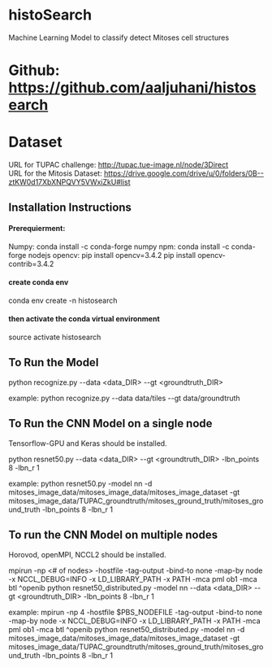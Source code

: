 # histoSearch
Machine Learning Model to classify detect Mitoses cell structures

# Github: https://github.com/aaljuhani/histosearch

# Dataset
URL for TUPAC challenge: http://tupac.tue-image.nl/node/3Direct  
URL for the Mitosis Dataset: https://drive.google.com/drive/u/0/folders/0B--ztKW0d17XbXNPQVY5VWxiZkU#list

## Installation Instructions

#### Prerequierment:
Numpy: conda install -c conda-forge numpy 
npm: conda install -c conda-forge nodejs 
opencv: pip install opencv=3.4.2
pip install opencv-contrib=3.4.2

#### create conda env
conda env create -n histosearch 


#### then activate the conda virtual environment
source activate histosearch


## To Run the Model
python recognize.py --data <data_DIR> --gt <groundtruth_DIR>

example:
python recognize.py --data data/tiles --gt data/groundtruth

## To Run the CNN Model on a single node
Tensorflow-GPU and Keras should be installed.

python resnet50.py --data <data_DIR> --gt <groundtruth_DIR> -lbn_points 8 -lbn_r 1

example:
python resnet50.py -model nn -d mitoses_image_data/mitoses_image_data/mitoses_image_dataset -gt mitoses_image_data/TUPAC_groundtruth/mitoses_ground_truth/mitoses_ground_truth -lbn_points 8 -lbn_r 1

## To run the CNN Model on multiple nodes
Horovod, openMPI, NCCL2 should be installed.

mpirun -np <# of nodes> -hostfile <list of hostnames> -tag-output -bind-to none -map-by node -x NCCL_DEBUG=INFO -x LD_LIBRARY_PATH -x PATH -mca pml ob1 -mca btl ^openib python resnet50_distributed.py -model nn --data <data_DIR> --gt <groundtruth_DIR> -lbn_points 8 -lbn_r 1

example:
mpirun -np 4 -hostfile $PBS_NODEFILE -tag-output -bind-to none -map-by node -x NCCL_DEBUG=INFO -x LD_LIBRARY_PATH -x PATH -mca pml ob1 -mca btl ^openib python resnet50_distributed.py -model nn -d mitoses_image_data/mitoses_image_data/mitoses_image_dataset -gt mitoses_image_data/TUPAC_groundtruth/mitoses_ground_truth/mitoses_ground_truth -lbn_points 8 -lbn_r 1

